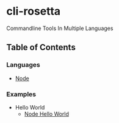 # cli-rosetta
Commandline Tools In Multiple Languages


## Table of Contents
### Languages
* [Node](https://github.com/noahgift/cli-rosetta/tree/master/node)
### Examples
* Hello World
   - [Node Hello World](https://github.com/noahgift/cli-rosetta/tree/master/node/hello-world)
